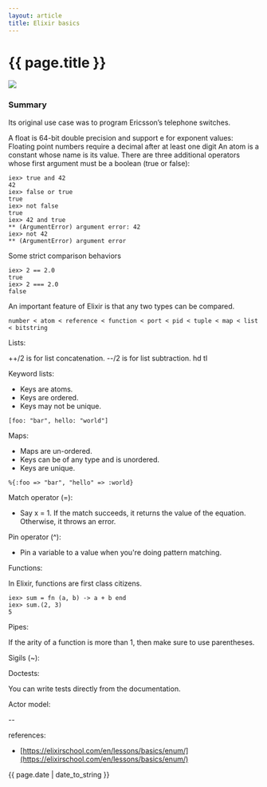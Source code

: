```yaml
---
layout: article
title: Elixir basics
---
```

# {{ page.title }}

![](http://brunakochi.com/images/elixir-vertical.png)

### Summary

Its original use case was to program Ericsson’s telephone switches.

A float is 64-bit double precision and support e for exponent values:
Floating point numbers require a decimal after at least one digit
An atom is a constant whose name is its value.
There are three additional operators whose first argument must be a boolean (true or false):

```
iex> true and 42
42
iex> false or true
true
iex> not false
true
iex> 42 and true
** (ArgumentError) argument error: 42
iex> not 42
** (ArgumentError) argument error
```

Some strict comparison behaviors

```
iex> 2 == 2.0
true
iex> 2 === 2.0
false
```

An important feature of Elixir is that any two types can be compared.

```
number < atom < reference < function < port < pid < tuple < map < list < bitstring
```

Lists:

++/2 is for list concatenation.
--/2 is for list subtraction.
hd
tl


Keyword lists:

- Keys are atoms.
- Keys are ordered.
- Keys may not be unique.

```
[foo: "bar", hello: "world"]
```

Maps:

- Maps are un-ordered.
- Keys can be of any type and is unordered.
- Keys are unique.

```
%{:foo => "bar", "hello" => :world}
```

Match operator (=): 

- Say x = 1. If the match succeeds, it returns the value of the equation. Otherwise, it throws an error.

Pin operator (^):

- Pin a variable to a value when you're doing pattern matching.

Functions: 

In Elixir, functions are first class citizens.

```
iex> sum = fn (a, b) -> a + b end
iex> sum.(2, 3)
5
```

Pipes: 

If the arity of a function is more than 1, then make sure to use parentheses.

Sigils (~):

Doctests: 

You can write tests directly from the documentation. 




Actor model:



--

references:

* [https://elixirschool.com/en/lessons/basics/enum/](https://elixirschool.com/en/lessons/basics/enum/)

{{ page.date | date_to_string }}
